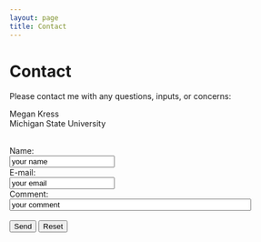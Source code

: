 ```yaml
---
layout: page
title: Contact
---
```


# Contact

Please contact me with any questions, inputs, or concerns:

<p style="text-align:left">
Megan Kress
<br>
Michigan State University
<br><br>
</p>


<form action=mail("kressmeg@msu.edu","Mail from LiVoxGen",$comment method="post" enctype="text/plain">
Name:<br>
<input type="text" name="name" value="your name"><br>
E-mail:<br>
<input type="text" name="mail" value="your email"><br>
Comment:<br>
<input type="text" name="comment" value="your comment" size="50"><br><br>
<input type="submit" value="Send">
<input type="reset" value="Reset">
</form>
